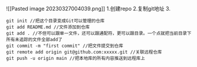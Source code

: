 
![[Pasted image 20230327004039.png]]
1.创建repo
2.复制git地址
3.
```
git init //把这个目录变成Git可以管理的仓库
git add README.md //文件添加到仓库
git add . //不但可以跟单一文件，还可以跟通配符，更可以跟目录。一个点就把当前目录下所有未追踪的文件全部add了 
git commit -m "first commit" //把文件提交到仓库
git remote add origin git@github.com:xxxxx.git //关联远程仓库
git push -u origin main //把本地库的所有内容推送到远程库上

```
